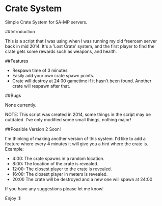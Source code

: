 # Crate System
Simple Crate System for SA-MP servers.

##Introduction

This is a script that I was using when I was running my old freeroam server back in mid 2014. It's a 'Lost Crate' system, and the first player to find the crate gets some rewards such as weapons, and health.

##Features

* Respawn time of 3 minutes
* Easily add your own crate spawn points.
* Crate will destroy at 24:00 gametime if it hasn't been found. Another crate will respawn after that.

##Bugs

None currently.

NOTE: This script was created in 2014, some things in the script may be outdated. I've only modified some small things, nothing major!

##Possible Version 2 Soon!

I'm thinking of making another version of this system. I'd like to add a feature where every 4 minutes it will give you a hint where the crate is. Example:

* 4:00: The crate spawns in a random location.
* 8:00: The location of the crate is revealed.
* 12:00: The closest player to the crate is revealed.
* 16:00: The closest player in meters is revealed.
* 20:00 The crate will be destroyed and a new one will spawn at 24:00


If you have any suggestions please let me know!

Enjoy :)!

